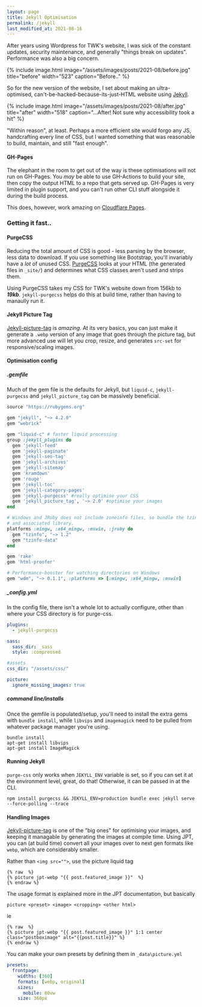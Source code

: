 ```yaml
---
layout: page
title: Jekyll Optimisation
permalink: /jekyll
last_modified_at: 2021-08-16
---
```

After years using Wordpress for TWK's website, I was sick of the constant updates, security maintenance, and generally "things break on updates". Performance was also a big concern.

{% include image.html 
image="/assets/images/posts/2021-08/before.jpg"
title="before"
width="523"
caption="Before.." %}

So for the new version of the website, I set about making an ultra-optimised, can't-be-hacked-because-its-just-HTML website using [Jekyll](https://jekyllrb.com/). 

{% include image.html 
image="/assets/images/posts/2021-08/after.jpg"
title="after"
width="518"
caption="...After! Not sure why accessibility took a hit" %}

"Within reason", at least. Perhaps a more efficient site would forgo any JS, handcrafting every line of CSS, but I wanted something that was reasonable to build, maintain, and still "fast enough".

#### GH-Pages
The elephant in the room to get out of the way is these optimisations will not run on GH-Pages. You *may* be able to use GH-Actions to build your site, then copy the output HTML to a repo that gets served up. GH-Pages is very limited in plugin support, and you can't run other CLI stuff alongside it during the build process.

This does, however, work amazing on [Cloudflare Pages](https://pages.cloudflare.com/).

### Getting it fast..

#### PurgeCSS
Reducing the total amount of CSS is good - less parsing by the browser, less data to download. If you use something like Bootstrap, you'll invariably have a *lot* of unused CSS.
[PurgeCSS](https://purgecss.com/) looks at your HTML (the generated files in `_site/`) and determines what CSS classes aren't used and strips them.

Using PurgeCSS takes my CSS for TWK's website down from 156kb to ***19kb***. `jekyll-purgecss` helps do this at build time, rather than having to manaully run it.

#### Jekyll Picture Tag
[Jekyll-picture-tag](http://rbuchberger.github.io/jekyll_picture_tag/) is *amazing*. At its very basics, you can just make it generate a `.webp` version of any image that goes through the picture tag, but more advanced use will let you crop, resize, and generates `src-set` for responsive/scaling images.


#### Optimisation config
##### .gemfile
Much of the gem file is the defaults for Jekyll, but `liquid-c`, `jekyll-purgecss` and `jekyll_picture_tag` can be massively beneficial.

```ruby
source "https://rubygems.org"

gem "jekyll", "~> 4.2.0"
gem "webrick"

gem "liquid-c" # faster liquid processing
group :jekyll_plugins do
  gem 'jekyll-feed'
  gem 'jekyll-paginate'
  gem 'jekyll-seo-tag'
  gem 'jekyll-archives'
  gem 'jekyll-sitemap'
  gem 'kramdown'
  gem 'rouge'
  gem 'jekyll-toc'
  gem 'jekyll-category-pages'
  gem 'jekyll-purgecss' #really optimise your CSS
  gem 'jekyll_picture_tag', '~> 2.0' #optimise your images
end

# Windows and JRuby does not include zoneinfo files, so bundle the tzinfo-data gem
# and associated library.
platforms :mingw, :x64_mingw, :mswin, :jruby do
  gem "tzinfo", "~> 1.2"
  gem "tzinfo-data"
end

gem 'rake'
gem 'html-proofer'

# Performance-booster for watching directories on Windows
gem "wdm", "~> 0.1.1", :platforms => [:mingw, :x64_mingw, :mswin]
```


##### _config.yml
In the config file, there isn't a whole lot to actually configure, other than where your CSS directory is for purge-css.

```yml
plugins:
  - jekyll-purgecss

sass: 
  sass_dir: _sass
  style: :compressed

#assets
css_dir: "/assets/css/"

picture:
  ignore_missing_images: true
```

##### command line/installs
Once the gemfile is populated/setup, you'll need to install the extra gems with `bundle install`, while `libvips` and `imagemagick` need to be pulled from whatever package manager you're using.

```shell
bundle install
apt-get install libvips
apt-get install ImageMagick
```

#### Running Jekyll
`purge-css` only works when `JEKYLL_ENV` variable is set, so if you can set it at the environment level, great, do that! Otherwise, it can be passed in at the CLI.


```shell
npm install purgecss && JEKYLL_ENV=production bundle exec jekyll serve --force-polling --trace
```

#### Handling Images
[Jekyll-picture-tag](http://rbuchberger.github.io/jekyll_picture_tag/) is one of the "big ones" for optimising your images, and keeping it managable by generating the images at compile time. Using JPT, you can (at build time) convert all your images over to next gen formats like `webp`, which are considerably smaller.

Rather than `<img src="">`, use the picture liquid tag

```
{% raw  %}
{% picture jpt-webp "{{ post.featured_image }}"  %}
{% endraw %}
```

The usage format is explained more in the JPT documentation, but basically

```
picture <preset> <image> <cropping> <other html>
```

ie

```
{% raw  %}
{% picture jpt-webp "{{ post.featured_image }}" 1:1 center class="postboximage" alt="{{post.title}}" %}
{% endraw %}
```

You can make your own presets by defining them in `_data\picture.yml`

```yml
presets:
  frontpage:
    widths: [360]
    formats: [webp, original]
    sizes:
      mobile: 80vw
    size: 360px
```